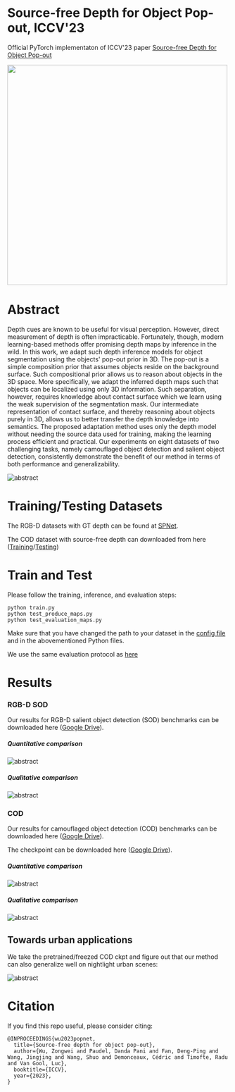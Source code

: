 # Source-free Depth for Object Pop-out, ICCV'23

Official PyTorch implementaton of ICCV'23 paper [Source-free Depth for Object Pop-out](https://arxiv.org/pdf/2212.05370.pdf)

<img src="https://github.com/Zongwei97/PopNet/blob/main/Imgs/popout.png"  width="500" />


# Abstract

Depth cues are known to be useful for visual perception. However, direct measurement of depth is often impracticable. Fortunately, though, modern learning-based methods offer promising depth maps by inference in the wild. In this work, we adapt such depth inference models for object segmentation using the objects' pop-out prior in 3D. The pop-out is a simple composition prior that assumes objects reside on the background surface. Such compositional prior allows us to reason about objects in the 3D space. More specifically, we adapt the inferred depth maps such that objects can be localized using only 3D information. Such separation, however, requires knowledge about contact surface which we learn using the weak supervision of the segmentation mask. Our intermediate representation of contact surface, and thereby reasoning about objects purely in 3D, allows us to better transfer the depth knowledge into semantics.  The proposed adaptation method uses only the depth model without needing the source data used for training, making the learning process efficient and practical. Our experiments on eight datasets of two challenging tasks, namely camouflaged object detection and salient object detection, consistently demonstrate the benefit of our method in terms of both performance and generalizability. 

![abstract](https://github.com/Zongwei97/PopNet/blob/main/Imgs/network.png)


# Training/Testing Datasets

The RGB-D datasets with GT depth can be found at [SPNet](https://github.com/taozh2017/SPNet).

The COD dataset with source-free depth can downloaded from here ([Training](https://drive.google.com/file/d/1z903IE3fQderj_ngOi1rIsnTDhT7NHDS/view?usp=sharing)/[Testing](https://drive.google.com/file/d/1xd_Pe4oQZJqHX5NHSswwGk7AoaeH38eQ/view?usp=sharing))


# Train and Test

Please follow the training, inference, and evaluation steps:

```
python train.py
python test_produce_maps.py
python test_evaluation_maps.py
```
Make sure that you have changed the path to your dataset in the [config file](https://github.com/Zongwei97/PopNet/blob/main/Code/utils/options.py) and in the abovementioned Python files.

We use the same evaluation protocol as [here](https://github.com/taozh2017/SPNet/blob/main/test_evaluation_maps.py)


# Results 

### RGB-D SOD

Our results for RGB-D salient object detection (SOD) benchmarks can be downloaded here ([Google Drive](https://drive.google.com/file/d/1lyVTH_MhLxYam6Xr0WKsoa3SsMLwIs4W/view?usp=sharing)).

##### Quantitative comparison

![abstract](https://github.com/Zongwei97/PopNet/blob/main/Imgs/SOD.png)

##### Qualitative comparison

![abstract](https://github.com/Zongwei97/PopNet/blob/main/Imgs/rgbd.png)


### COD

Our results for camouflaged object detection (COD) benchmarks can be downloaded here ([Google Drive](https://drive.google.com/file/d/1m8Ht5A4uzvmvSXhn8hEfMJeam7pvaoia/view?usp=sharing)).

The checkpoint can be downloaded here ([Google Drive](https://drive.google.com/file/d/103FbjqVvmpoArA1ubd3f8vxiZYuUzbjH/view?usp=sharing)).

##### Quantitative comparison

![abstract](https://github.com/Zongwei97/PopNet/blob/main/Imgs/SOD.png)

##### Qualitative comparison

![abstract](https://github.com/Zongwei97/PopNet/blob/main/Imgs/results.png)


## Towards urban applications

We take the pretrained/freezed COD ckpt and figure out that our method can also generalize well on nightlight urban scenes:

![abstract](https://github.com/Zongwei97/PopNet/blob/main/Imgs/freezed.png)

# Citation

If you find this repo useful, please consider citing:

```
@INPROCEEDINGS{wu2023popnet,
  title={Source-free depth for object pop-out},
  author={Wu, Zongwei and Paudel, Danda Pani and Fan, Deng-Ping and Wang, Jingjing and Wang, Shuo and Demonceaux, Cédric and Timofte, Radu and Van Gool, Luc},
  booktitle={ICCV}, 
  year={2023},
}
  
```

